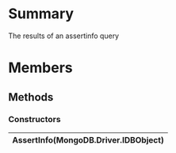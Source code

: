 # Summary #
The results of an assertinfo query

# Members #
## Methods ##
### Constructors ###
|AssertInfo(MongoDB.Driver.IDBObject)|
|:-----------------------------------|